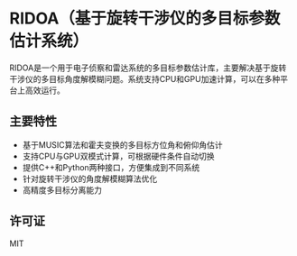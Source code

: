 # RIDOA（基于旋转干涉仪的多目标参数估计系统）

RIDOA是一个用于电子侦察和雷达系统的多目标参数估计库，主要解决基于旋转干涉仪的多目标角度解模糊问题。系统支持CPU和GPU加速计算，可以在多种平台上高效运行。

## 主要特性

- 基于MUSIC算法和霍夫变换的多目标方位角和俯仰角估计
- 支持CPU与GPU双模式计算，可根据硬件条件自动切换
- 提供C++和Python两种接口，方便集成到不同系统
- 针对旋转干涉仪的角度解模糊算法优化
- 高精度多目标分离能力

## 许可证

MIT